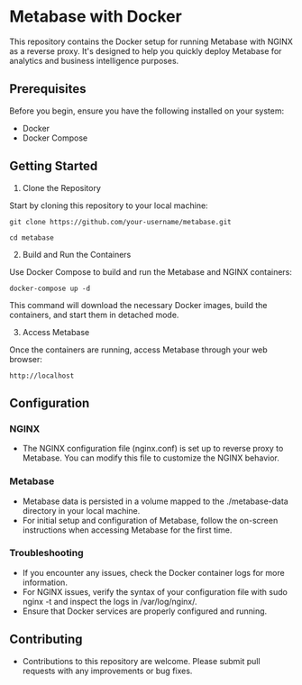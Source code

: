 # Metabase with Docker
This repository contains the Docker setup for running Metabase with NGINX as a reverse proxy. It's designed to help you quickly deploy Metabase for analytics and business intelligence purposes.

## Prerequisites
Before you begin, ensure you have the following installed on your system:
- Docker
- Docker Compose

## Getting Started
1. Clone the Repository 

Start by cloning this repository to your local machine:

`git clone https://github.com/your-username/metabase.git`

`cd metabase`

2. Build and Run the Containers

Use Docker Compose to build and run the Metabase and NGINX containers:

`docker-compose up -d`

This command will download the necessary Docker images, build the containers, and start them in detached mode.

3. Access Metabase

Once the containers are running, access Metabase through your web browser:

`http://localhost`

## Configuration
### NGINX
- The NGINX configuration file (nginx.conf) is set up to reverse proxy to Metabase. You can modify this file to customize the NGINX behavior.

### Metabase
- Metabase data is persisted in a volume mapped to the ./metabase-data directory in your local machine.
- For initial setup and configuration of Metabase, follow the on-screen instructions when accessing Metabase for the first time.

### Troubleshooting
- If you encounter any issues, check the Docker container logs for more information.
- For NGINX issues, verify the syntax of your configuration file with sudo nginx -t and inspect the logs in /var/log/nginx/.
- Ensure that Docker services are properly configured and running.

## Contributing
- Contributions to this repository are welcome. Please submit pull requests with any improvements or bug fixes.
